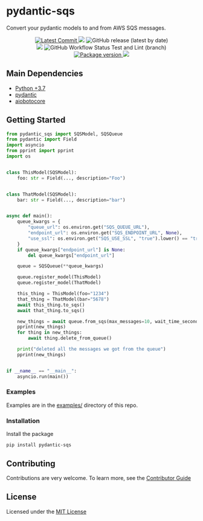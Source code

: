 # pydantic-sqs

Convert your pydantic models to and from AWS SQS messages.

<p align="center">
    <a href="https://github.com/andrewthetechie/pydantic-sqs" target="_blank">
        <img src="https://img.shields.io/github/last-commit/andrewthetechie/pydantic-sqs" alt="Latest Commit">
    </a>
    <img src="https://img.shields.io/badge/license-MIT-green">
    <img alt="GitHub release (latest by date)" src="https://img.shields.io/github/v/release/andrewthetechie/pydantic-sqs?label=Latest%20Release">
    <br />
    <a href="https://github.com/andrewthetechie/pydantic-sqs/issues"><img src="https://img.shields.io/github/issues/andrewthetechie/pydantic-sqs" /></a>
    <img alt="GitHub Workflow Status Test and Lint (branch)" src="https://img.shields.io/github/workflow/status/andrewthetechie/pydantic-sqs/Tests/main?label=Tests">
    <br />
    <a href="https://pypi.org/project/pydantic-sqs" target="_blank">
        <img src="https://img.shields.io/pypi/v/pydantic-sqs" alt="Package version">
    </a>
    <img src="https://img.shields.io/pypi/pyversions/pydantic-sqs">
</p>

## Main Dependencies

- [Python +3.7](https://www.python.org)
- [pydantic](https://github.com/samuelcolvin/pydantic/)
- [aiobotocore](https://github.com/aio-libs/aiobotocore)

## Getting Started

```python
from pydantic_sqs import SQSModel, SQSQueue
from pydantic import Field
import asyncio
from pprint import pprint
import os


class ThisModel(SQSModel):
    foo: str = Field(..., description="Foo")


class ThatModel(SQSModel):
    bar: str = Field(..., description="bar")


async def main():
    queue_kwargs = {
        "queue_url": os.environ.get("SQS_QUEUE_URL"),
        "endpoint_url": os.environ.get("SQS_ENDPOINT_URL", None),
        "use_ssl": os.environ.get("SQS_USE_SSL", "true").lower() == "true",
    }
    if queue_kwargs["endpoint_url"] is None:
        del queue_kwargs["endpoint_url"]

    queue = SQSQueue(**queue_kwargs)

    queue.register_model(ThisModel)
    queue.register_model(ThatModel)

    this_thing = ThisModel(foo="1234")
    that_thing = ThatModel(bar="5678")
    await this_thing.to_sqs()
    await that_thing.to_sqs()

    new_things = await queue.from_sqs(max_messages=10, wait_time_seconds=90)
    pprint(new_things)
    for thing in new_things:
        await thing.delete_from_queue()

    print("deleted all the messages we got from the queue")
    pprint(new_things)


if __name__ == "__main__":
    asyncio.run(main())
```

### Examples

Examples are in the [examples/](./examples) directory of this repo.

### Installation

Install the package

    pip install pydantic-sqs

## Contributing

Contributions are very welcome.
To learn more, see the [Contributor Guide](./CONTRIBUTING.rst)

## License

Licensed under the [MIT License](./LICENSE)
